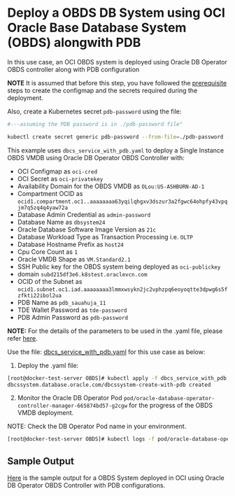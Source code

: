 # Deploy a OBDS DB System using OCI Oracle Base Database System (OBDS) alongwith PDB

In this use case, an OCI OBDS system is deployed using Oracle DB Operator OBDS controller along with PDB configuration

**NOTE** It is assumed that before this step, you have followed the [prerequisite](./../README.md#prerequisites-to-deploy-a-dbcs-system-using-oracle-db-operator-dbcs-controller) steps to create the configmap and the secrets required during the deployment.

Also, create a Kubernetes secret `pdb-password` using the file:

```bash
#---assuming the PDB password is in ./pdb-password file"

kubectl create secret generic pdb-password --from-file=./pdb-password -n default
```

This example uses `dbcs_service_with_pdb.yaml` to deploy a Single Instance OBDS VMDB using Oracle DB Operator OBDS Controller with:

- OCI Configmap as `oci-cred`  
- OCI Secret as `oci-privatekey`  
- Availability Domain for the OBDS VMDB as `OLou:US-ASHBURN-AD-1`
- Compartment OCID as `ocid1.compartment.oc1..aaaaaaaa63yqilqhgxv3dszur3a2fgwc64ohpfy43vpqjm7q5zq4q4yaw72a`
- Database Admin Credential as `admin-password`  
- Database Name as `dbsystem24`  
- Oracle Database Software Image Version as `21c`  
- Database Workload Type as Transaction Processing i.e. `OLTP`  
- Database Hostname Prefix as `host24`
- Cpu Core Count as `1`
- Oracle VMDB Shape as `VM.Standard2.1`  
- SSH Public key for the OBDS system being deployed as `oci-publickey`  
- domain `subd215df3e6.k8stest.oraclevcn.com`
- OCID of the Subnet as `ocid1.subnet.oc1.iad.aaaaaaaa3lmmxwsykn2jc2vphzpq6eoyoqtte3dpwg6s5fzfkti22ibol2ua`
- PDB Name as `pdb_sauahuja_11`
- TDE Wallet Password as `tde-password`
- PDB Admin Password as `pdb-password`

**NOTE:** For the details of the parameters to be used in the .yaml file, please refer [here](./dbcs_controller_parameters.md). 

Use the file: [dbcs_service_with_pdb.yaml](./dbcs_service_with_pdb.yaml) for this use case as below:

1. Deploy the .yaml file:  
```bash
[root@docker-test-server OBDS]# kubectl apply -f dbcs_service_with_pdb.yaml
dbcssystem.database.oracle.com/dbcssystem-create-with-pdb created
```

2. Monitor the Oracle DB Operator Pod `pod/oracle-database-operator-controller-manager-665874bd57-g2cgw` for the progress of the OBDS VMDB deployment. 

NOTE: Check the DB Operator Pod name in your environment.

```bash
[root@docker-test-server OBDS]# kubectl logs -f pod/oracle-database-operator-controller-manager-665874bd57-g2cgw -n  oracle-database-operator-system
```

## Sample Output

[Here](./dbcs_service_with_pdb_sample_output.log) is the sample output for a OBDS System deployed in OCI using Oracle DB Operator OBDS Controller with PDB configurations.
